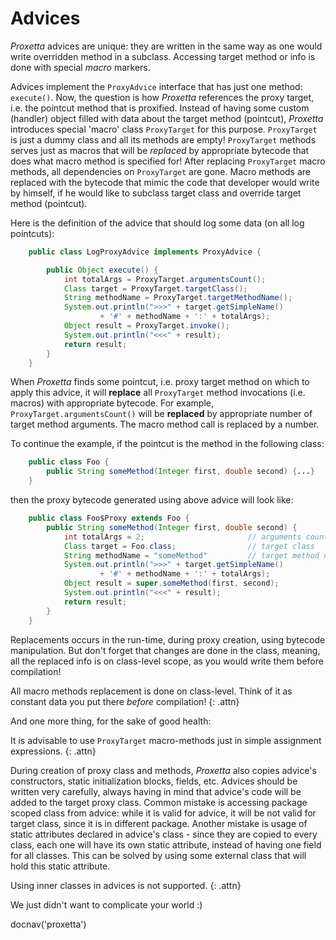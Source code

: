 # Advices

*Proxetta* advices are unique: they are written in the same
way as one would write overridden method in a subclass. Accessing
target method or info is done with special _macro_ markers.

Advices implement the `ProxyAdvice` interface that has just one method:
`execute()`. Now, the question is how *Proxetta* references the proxy target,
i.e. the pointcut method that is proxified. Instead of having some custom
(handler) object filled with data about the target method (pointcut), *Proxetta*
introduces special 'macro' class `ProxyTarget` for this purpose. `ProxyTarget`
is just a dummy class and all its methods are empty! `ProxyTarget` methods
serves just as macros that will be _replaced_ by appropriate bytecode that does
what macro method is specified for! After replacing `ProxyTarget`
macro methods, all dependencies on `ProxyTarget` are gone. Macro methods are
replaced with the bytecode that mimic the code that developer would write by
himself, if he would like to subclass target class and override target method
(pointcut).

Here is the definition of the advice that should log some data (on all
log pointcuts):

~~~~~ java
    public class LogProxyAdvice implements ProxyAdvice {

        public Object execute() {
            int totalArgs = ProxyTarget.argumentsCount();
            Class target = ProxyTarget.targetClass();
            String methodName = ProxyTarget.targetMethodName();
            System.out.println(">>>" + target.getSimpleName()
                    + '#' + methodName + ':' + totalArgs);
            Object result = ProxyTarget.invoke();
            System.out.println("<<<" + result);
            return result;
        }
    }
~~~~~

When *Proxetta* finds some pointcut, i.e. proxy target method on which
to apply this advice, it will **replace** all `ProxyTarget` method
invocations (i.e. macros) with appropriate bytecode. For example,
`ProxyTarget.argumentsCount()` will be **replaced** by appropriate
number of target method arguments. The macro method call is replaced by
a number.

To continue the example, if the pointcut is the method in the following class:

~~~~~ java
    public class Foo {
    	public String someMethod(Integer first, double second) {...}
    }
~~~~~

then the proxy bytecode generated using above advice will look like:

~~~~~ java
    public class Foo$Proxy extends Foo {
    	public String someMethod(Integer first, double second) {
    		int totalArgs = 2;                       // arguments count
    		Class target = Foo.class;                // target class
    		String methodName = "someMethod"         // target method name
    		System.out.println(">>>" + target.getSimpleName()
                    + '#' + methodName + ':' + totalArgs);
    		Object result = super.someMethod(first, second);
    		System.out.println("<<<" + result);
    		return result;
    	}
    }
~~~~~

Replacements occurs in the run-time, during proxy creation, using
bytecode manipulation. But don't forget that changes are done in the class,
meaning, all the replaced info is on class-level scope, as you would
write them before compilation!

All macro methods replacement is done on class-level. Think of it as constant
data you put there _before_ compilation!
{: .attn}

And one more thing, for the sake of good health:

It is advisable to use `ProxyTarget` macro-methods just in simple
assignment expressions.
{: .attn}

During creation of proxy class and methods, *Proxetta* also copies
advice's constructors, static initialization blocks, fields, etc.
Advices should be written very carefully, always having in mind that
advice's code will be added to the target proxy class. Common mistake
is accessing package scoped class from advice: while it is valid for
advice, it will be not valid for target class, since it is in different
package. Another mistake is usage of static attributes declared in
advice's class - since they are copied to every class, each one will
have its own static attribute, instead of having one field for all
classes. This can be solved by using some external class that will hold
this static attribute.

Using inner classes in advices is not supported.
{: .attn}

We just didn't want to complicate your world :)

<js>docnav('proxetta')</js>